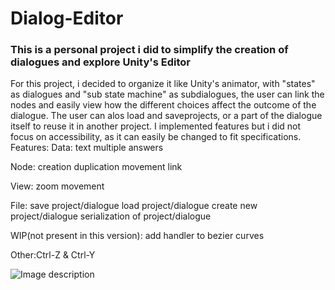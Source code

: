 # Dialog-Editor
### This is a personal project i did to simplify the creation of dialogues and explore Unity's Editor

For this project, i decided to organize it like Unity's animator, with "states" as dialogues and "sub state machine" as subdialogues, 
the user can link the nodes and easily view how the different choices affect the outcome of the dialogue.
The user can alos load and saveprojects, or a part of the dialogue itself to reuse it in another project.
I implemented features but i did not focus on accessibility, as it can easily be changed to fit specifications.
Features:
  Data: text
        multiple answers

  Node: creation
        duplication
        movement
        link
        
  View: zoom
        movement
  
  File: save project/dialogue
        load project/dialogue
        create new project/dialogue
        serialization of project/dialogue
        
  WIP(not present in this version):
        add handler to bezier curves
       
  Other:Ctrl-Z & Ctrl-Y
        

![Image description](https://imgur.com/a/Z2LpC0O)
